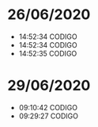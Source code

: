 # 26/06/2020
- 14:52:34 CODIGO
- 14:52:34 CODIGO
- 14:52:35 CODIGO

# 29/06/2020
- 09:10:42 CODIGO
- 09:29:27 CODIGO
